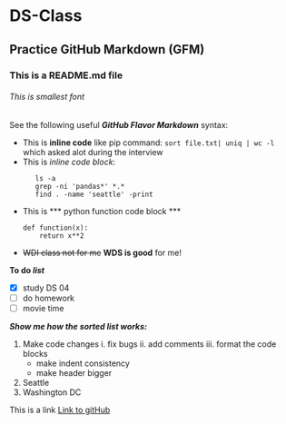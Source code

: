 # DS-Class
## Practice GitHub Markdown (GFM)
### This is a README.md file
###### This is smallest font

See the following useful **_GitHub Flavor Markdown_** syntax:
- This is **inline code** like pip command: `sort file.txt| uniq | wc -l` which asked alot during the interview
- This is *inline code block*:
    ```
       ls -a
       grep -ni 'pandas*' *.*
       find . -name 'seattle' -print
    ```
- This is *** python function code block ***
    ``` 
    def function(x):
        return x**2    
    ```
- ~~WDI class not for me~~ __WDS is good__ for me!

**To do _list_**
* [x] study DS 04
* [ ] do homework
* [ ] movie time

__*Show me how the sorted list works:*__
1. Make code changes
   i. fix bugs
  ii. add comments
 iii. format the code blocks
    * make indent consistency
    * make header bigger
2. Seattle
3. Washington DC

This is a link [Link to gitHub](http://gitbub.com)
